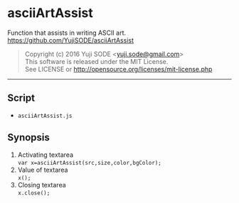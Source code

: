 # asciiArtAssist
Function that assists in writing ASCII art.  
https://github.com/YujiSODE/asciiArtAssist

>Copyright (c) 2016 Yuji SODE \<yuji.sode@gmail.com\>  
>This software is released under the MIT License.  
>See LICENSE or http://opensource.org/licenses/mit-license.php
______

## Script
- `asciiArtAssist.js`

## Synopsis
1. Activating textarea  
   `var x=asciiArtAssist(src,size,color,bgColor);`
2. Value of textarea  
   `x();`
3. Closing textarea  
   `x.close();`
